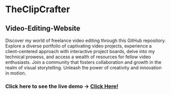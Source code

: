 # TheClipCrafter

## Video-Editing-Website
Discover my world of freelance video editing through this GitHub repository. Explore a diverse portfolio of captivating video projects, experience a client-centered approach with interactive project boards, delve into my technical prowess, and access a wealth of resources for fellow video enthusiasts. Join a community that fosters collaboration and growth in the realm of visual storytelling. Unleash the power of creativity and innovation in motion.

### Click here to see the live demo -> <a href="https://harshgitdeep.github.io/theclipcrafter/" target="blank" >Click Here! </a>




